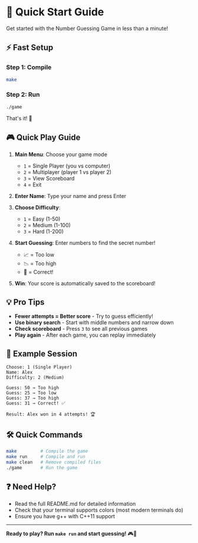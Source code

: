 # 🚀 Quick Start Guide

Get started with the Number Guessing Game in less than a minute!

## ⚡ Fast Setup

### Step 1: Compile
```bash
make
```

### Step 2: Run
```bash
./game
```

That's it! 🎉

## 🎮 Quick Play Guide

1. **Main Menu**: Choose your game mode
   - `1` = Single Player (you vs computer)
   - `2` = Multiplayer (player 1 vs player 2)
   - `3` = View Scoreboard
   - `4` = Exit

2. **Enter Name**: Type your name and press Enter

3. **Choose Difficulty**:
   - `1` = Easy (1-50)
   - `2` = Medium (1-100)
   - `3` = Hard (1-200)

4. **Start Guessing**: Enter numbers to find the secret number!
   - 📈 = Too low
   - 📉 = Too high
   - 🎉 = Correct!

5. **Win**: Your score is automatically saved to the scoreboard!

## 💡 Pro Tips

- **Fewer attempts = Better score** - Try to guess efficiently!
- **Use binary search** - Start with middle numbers and narrow down
- **Check scoreboard** - Press `3` to see all previous games
- **Play again** - After each game, you can replay immediately

## 🎯 Example Session

```
Choose: 1 (Single Player)
Name: Alex
Difficulty: 2 (Medium)

Guess: 50 → Too high
Guess: 25 → Too low
Guess: 37 → Too high
Guess: 31 → Correct! ✅

Result: Alex won in 4 attempts! 🏆
```

## 🛠️ Quick Commands

```bash
make         # Compile the game
make run     # Compile and run
make clean   # Remove compiled files
./game       # Run the game
```

## ❓ Need Help?

- Read the full README.md for detailed information
- Check that your terminal supports colors (most modern terminals do)
- Ensure you have g++ with C++11 support

---

**Ready to play? Run `make run` and start guessing!** 🎮🎯
